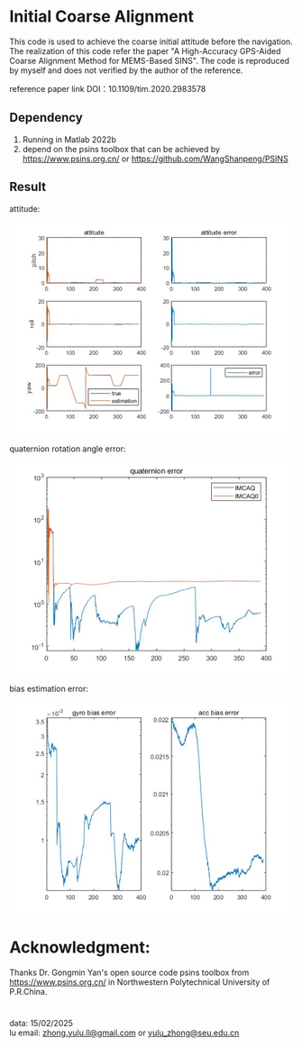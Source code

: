 # Initial Coarse Alignment

This code is used to achieve the coarse initial attitude before the navigation. The realization of this code refer the paper "A High-Accuracy GPS-Aided Coarse Alignment Method for MEMS-Based SINS". The code is reproduced by myself and does not verified by the author of the reference. 

reference paper link DOI：10.1109/tim.2020.2983578

## Dependency
1. Running in Matlab 2022b
2. depend on the psins toolbox that can be achieved by https://www.psins.org.cn/ or https://github.com/WangShanpeng/PSINS

## Result
attitude:

![Attitude](./fig/attitude.jpg "Attitude")

quaternion rotation angle error:

![RotationAngle](./fig/rotationError.jpg "rotation")

bias estimation error:

![Bias](./fig/biasEstimation.jpg "bias")

# Acknowledgment:
Thanks Dr. Gongmin Yan's open source code psins toolbox from https://www.psins.org.cn/ in Northwestern Polytechnical University of P.R.China.

#
data: 15/02/2025 \
lu email: zhong.yulu.ll@gmail.com or yulu_zhong@seu.edu.cn